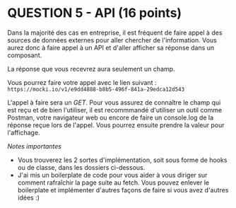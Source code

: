 # QUESTION 5 - API (16 points)

Dans la majorité des cas en entreprise, il est fréquent de faire appel à des sources de données externes pour aller chercher de l'information.
Vous aurez donc à faire appel à un API et d'aller afficher sa réponse dans un composant.

La réponse que vous recevrez aura seulement un champ.

Vous pourrez faire votre appel avec le lien suivant :
`https://mocki.io/v1/e9dd4888-b8b5-496f-841a-29edca12d543`

L'appel à faire sera un _GET_. Pour vous assurez de connaître le champ qui est reçu et de bien l'utiliser, il est recommmandé d'utiliser un outil
comme Postman, votre navigateur web ou encore de faire un console.log de la réponse reçue lors de l'appel. Vous pourrez ensuite prendre la valeur pour l'affichage.

_Notes importantes_

- Vous trouverez les 2 sortes d'implémentation, soit sous forme de hooks ou de classe, dans les dossiers ci-dessous.
- J'ai mis un boilerplate de code pour vous aider à vous diriger sur comment rafraîchir la page suite au fetch. Vous pouvez enlever le boilerplate et implémenter d'autres façons de faire si vous avez d'autres idées :)
